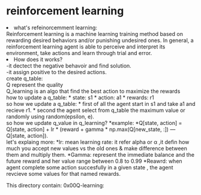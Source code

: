 <h1>reinforcement learning </h1>
<li>what's refeinorcemment learning:
<br>Reinforcement learning is a machine learning training method based on rewarding desired behaviors and/or punishing undesired ones. In general, a reinforcement learning agent is able to perceive and interpret its environment, take actions and learn through trial and error.
 <li>How does it works?
 <br>-it dectect the negative behavoir and find solution. 
  <br> -it assign positive  to the desired actions.
  <br> create q_table:
  <br> Q represent the quality
  <br>Q_learning is an algo that find the best action to maximize the rewards
  <br> how to update a q_table:
  * state: s1
  * action: a1
  * rewards: r1
  <br> so how we update a q_table:
  * first of all the agent start in s1 and take a1 and recieve r1.
  * second the agent  select from  q_table the maximum value or randomly using random(epsilon, e).
  <br>so how we update q_value in q_learning?
  *example:
  *Q[state, action] = Q[state, action] + lr * (reward + gamma * np.max(Q[new_state, :]) — Q[state, action]).
  <br> let's explaing more:
  *lr: mean learning rate: it refer alpha or α ,it defin how much you accept new values vs the old ones & make difference between them and multiply them.
  *Gamma: represent  the immediate balance and the future reward and her value range between 0.8 to 0.99
  *Reawrd: when agent complete some action succesfully in a given state , the agent revcieve some values for that named rewards.
  

This directory contain:
0x00Q-learning:

